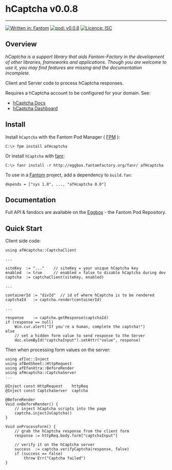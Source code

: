 # hCaptcha v0.0.8
---

[![Written in: Fantom](http://img.shields.io/badge/written%20in-Fantom-lightgray.svg)](https://fantom-lang.org/)
[![pod: v0.0.8](http://img.shields.io/badge/pod-v0.0.8-yellow.svg)](http://eggbox.fantomfactory.org/pods/afHcaptcha)
[![Licence: ISC](http://img.shields.io/badge/licence-ISC-blue.svg)](https://choosealicense.com/licenses/isc/)

## Overview

*hCaptcha is a support library that aids Fantom-Factory in the development of other libraries, frameworks and applications. Though you are welcome to use it, you may find features are missing and the documentation incomplete.*

Client and Server code to process hCaptcha responses.

Requires a hCaptcha account to be configured for your domain. See:

* [hCaptcha Docs](https://docs.hcaptcha.com/)
* [hCaptcha Dashboard](https://dashboard.hcaptcha.com/)


## <a name="Install"></a>Install

Install `hCaptcha` with the Fantom Pod Manager ( [FPM](http://eggbox.fantomfactory.org/pods/afFpm) ):

    C:\> fpm install afHcaptcha

Or install `hCaptcha` with [fanr](https://fantom.org/doc/docFanr/Tool.html#install):

    C:\> fanr install -r http://eggbox.fantomfactory.org/fanr/ afHcaptcha

To use in a [Fantom](https://fantom-lang.org/) project, add a dependency to `build.fan`:

    depends = ["sys 1.0", ..., "afHcaptcha 0.0"]

## <a name="documentation"></a>Documentation

Full API & fandocs are available on the [Eggbox](http://eggbox.fantomfactory.org/pods/afHcaptcha/) - the Fantom Pod Repository.

## Quick Start

Client side code:

    using afHcaptcha::CaptchaClient
    
    ...
    
    siteKey  := "..."    // siteKey = your unique hCaptcha key
    enabled  := true     // enabled = false to disable hCaptcha during dev
    captcha  := captchaClient(siteKey, enabled)
    
    ...
    
    containerId := "divId"  // id of where hCaptcha is to be rendered
    captchaId   := captcha.render(containerId)
    
    ...
    
    response    := captcha.getResponse(captchaId)
    if (response == null)
        Win.cur.alert("If you're a human, complete the captcha!")
    else
        // set a hidden form value to send response to the Server
        doc.elemById("captchaInput").setAttr("value", response)
    

Then when processing form values on the server:

    using afIoc::Inject
    using afBedSheet::HttpRequest
    using afEfanXtra::BeforeRender
    using afHcaptcha::CaptchaServer
    ...
    
    @Inject const HttpRequest    httpReq
    @Inject const CaptchaServer  captcha
    
    @BeforeRender
    Void onBeforeRender() {
        // inject hCaptcha scripts into the page
        captcha.injectJsCaptcha()
    }
    
    Void onProcessForm() {
        // grab the hCaptcha response from the client form
        response := httpReq.body.form["captchaInput"]
    
        // verify it on the hCaptcha server
        success  := captcha.verifyCaptcha(response, false)
        if (success == false)
            throw Err("Captcha failed")
    }
    

